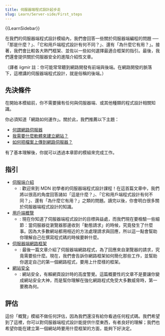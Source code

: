 ```yaml
---
title: 伺服器端程式設計起步走
slug: Learn/Server-side/First_steps
---
```


{{LearnSidebar}}

在我們的伺服器端程式設計模組內，我們會回答一些關於伺服器端編程的問題 ──「那是什麼？」、「它和用戶端程式設計有何不同？」、還有「為什麼它有用？」。接著，我們會比較各大熱門框架、並佐以一些如何選擇最適合框架的指引。最後，我們還會提供關於伺服器安全的進階介紹性文章。

（譯者 iigmir 註：你可能常常聽到網路開發有前端與後端。在網路開發的脈落下，這裡講的伺服器端程式設計，就是俗稱的後端。）

## 先決條件

在開始本模組前，你不需要擁有任何與伺服器端、或其他種類的程式設計相關知識。

你必須知道「網路如何運作」。關於此，我們推薦以下主題：

- [何謂網路伺服器](/zh-TW/docs/Learn/Common_questions/What_is_a_web_server)
- [我需要什麼軟體來建立網站？](/zh-TW/docs/Learn/Common_questions/What_software_do_I_need)
- [如何把檔案上傳到網路伺服器？](/zh-TW/docs/Learn/Common_questions/Upload_files_to_a_web_server)

有了基本理解後，你就可以透過本章節的模組來完成工作。

## 指引

- [伺服端介紹](/zh-TW/docs/Learn/Server-side/First_steps/Introduction)
  - : 歡迎來到 MDN 初學者的伺服器端程式設計課程！在這首篇文章中，我們將以很高的角度回答諸如「這是什麼？」、「它和用戶端程式設計有何不同？」、還有「為什麼它有用？」之類的問題。讀完以後，你會明白很多關於伺服器端程式設計的知識。
- [用戶端概覽](/zh-TW/docs/Learn/Server-side/First_steps/Client-Server_overview)
  - : 現在你知道了伺服器端程式設計的目標與益處，而我們現在要檢驗一些細節：當伺服器從瀏覽器那邊收到「動態請求」的時候，究竟發生了什麼事。因為大多數網站都用相近的方法處理請求與回應，所以這一點會幫助你理解自己在撰寫程式碼的時候要幹什麼。
- [伺服器端網路框架](/zh-TW/docs/Learn/Server-side/First_steps/Web_frameworks)
  - : 最後一篇文章介紹了伺服器端網路程式，為了回應來自瀏覽器的請求，究竟需要些什麼。現在，我們會告訴你網路框架如何簡化那些工作，並幫助你選定自己的第一個網路程式，要用上什麼樣的框架。
- [網站安全](/zh-TW/docs/Learn/Server-side/First_steps/Website_security)
  - : 網站安全，有賴網頁設計時的高度警覺。這篇概要性的文章不是要讓你變成網站安全大神，而是幫你理解在強化網路程式免受大多數威脅時，第一要務為何。

## 評估

這份「概覽」模組不做任何評估，因為我們還沒有給你看過任何程式碼。我們希望到了這裡，你可以對伺服器端程式設計能提供什麼東西，有者良好的理解；我們也希望你能在建立第一個網站時要用什麼框架的方面，能夠下好決定。
